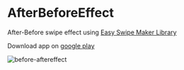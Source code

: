 # AfterBeforeEffect

After-Before swipe effect using [Easy Swipe Maker Library](https://github.com/xenione/SwipeLayout)

Download app on [google play](https://play.google.com/store/apps/details?id=com.xenione.demos)

![before-aftereffect](https://cloud.githubusercontent.com/assets/4138527/19211444/9713cbdc-8d3c-11e6-84af-18a18ab02efb.gif)

